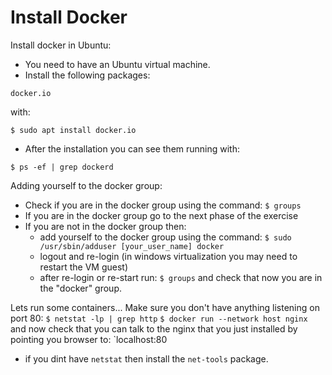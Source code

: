 # Install Docker

Install docker in Ubuntu:
* You need to have an Ubuntu virtual machine.
* Install the following packages:

`docker.io`

with:

`$ sudo apt install docker.io`

* After the installation you can see them running with:

`$ ps -ef | grep dockerd`

Adding yourself to the docker group:
* Check if you are in the docker group using the command:
    `$ groups`
* If you are in the docker group go to the next phase of the exercise
* If you are not in the docker group then:
    * add yourself to the docker group using the command:
        `$ sudo /usr/sbin/adduser [your_user_name] docker`
    * logout and re-login (in windows virtualization you may need to restart the VM guest)
    * after re-login or re-start run:
        `$ groups`
    and check that now you are in the "docker" group.

Lets run some containers...
Make sure you don't have anything listening on port 80:
    `$ netstat -lp | grep http`
    `$ docker run --network host nginx`
and now check that you can talk to the nginx that you just installed by pointing
you browser to:
    `localhost:80

* if you dint have `netstat` then install the `net-tools` package.
